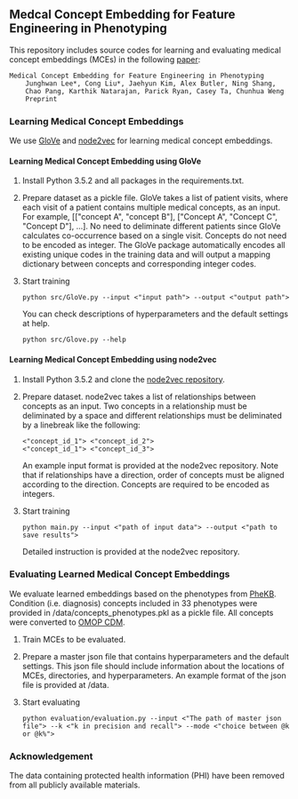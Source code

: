 ## Medcal Concept Embedding for Feature Engineering in Phenotyping

This repository includes source codes for learning and evaluating medical concept embeddings (MCEs) in the following [paper](https://scholar.google.com/citations?user=iSx6QrwAAAAJ&hl=en&oi=ao):

    Medical Concept Embedding for Feature Engineering in Phenotyping 
        Junghwan Lee*, Cong Liu*, Jaehyun Kim, Alex Butler, Ning Shang,
        Chao Pang, Karthik Natarajan, Parick Ryan, Casey Ta, Chunhua Weng
        Preprint


### Learning Medical Concept Embeddings
We use [GloVe](https://nlp.stanford.edu/pubs/glove.pdf) and [node2vec](https://snap.stanford.edu/node2vec/) for learning medical concept embeddings.

#### Learning Medical Concept Embedding using GloVe
1. Install Python 3.5.2 and all packages in the requirements.txt.
2. Prepare dataset as a pickle file. GloVe takes a list of patient visits, where each visit of a patient contains multiple medical concepts, as an input. For example, [["concept A", "concept B"], ["Concept A", "Concept C", "Concept D"], ...]. No need to deliminate different patients since GloVe calculates co-occurrence based on a single visit. Concepts do not need to be encoded as integer. The GloVe package automatically encodes all existing unique codes in the training data and will output a mapping dictionary between concepts and corresponding integer codes.
3. Start training 

       python src/GloVe.py --input <"input path"> --output <"output path">
    
    You can check descriptions of hyperparameters and the default settings at help.

       python src/Glove.py --help

#### Learning Medical Concept Embedding using node2vec
1. Install Python 3.5.2 and clone the [node2vec repository](https://github.com/aditya-grover/node2vec).
2. Prepare dataset. node2vec takes a list of relationships between concepts as an input. Two concepts in a relationship must be deliminated by a space and different relationships must be deliminated by a linebreak like the following:

       <"concept_id_1"> <"concept_id_2">
       <"concept_id_1"> <"concept_id_3">

    An example input format is provided at the node2vec repository. Note that if relationships have a direction, order of concepts must be aligned according to the direction. Concepts are required to be encoded as integers.

3. Start training

       python main.py --input <"path of input data"> --output <"path to save results">

    Detailed instruction is provided at the node2vec repository.


### Evaluating Learned Medical Concept Embeddings
We evaluate learned embeddings based on the phenotypes from [PheKB](https://www.phekb.org/). Condition (i.e. diagnosis) concepts included in 33 phenotypes were provided in /data/concepts_phenotypes.pkl as a pickle file. All concepts were converted to [OMOP CDM](https://www.ohdsi.org/data-standardization/the-common-data-model/). 

1. Train MCEs to be evaluated.
2. Prepare a master json file that contains hyperparameters and the default settings. This json file should include information about the locations of MCEs, directories, and hyperparameters. An example format of the json file is provided at /data.
3. Start evaluating

       python evaluation/evaluation.py --input <"The path of master json file"> --k <"k in precision and recall"> --mode <"choice between @k or @k%">

### Acknowledgement
The data containing protected health information (PHI) have been removed from all publicly available materials.

